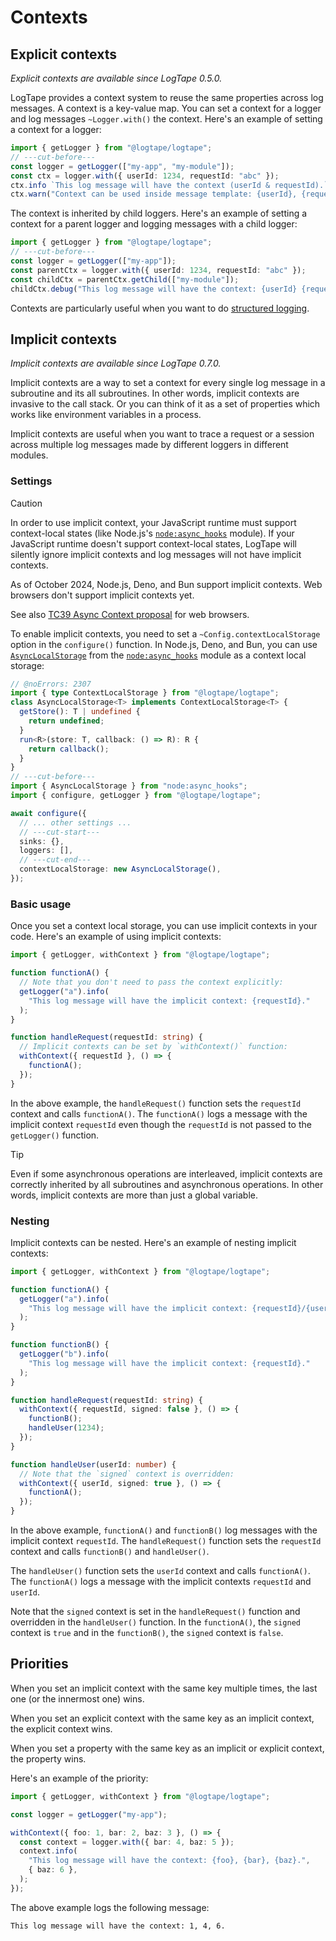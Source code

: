 Contexts
========

Explicit contexts
-----------------

*Explicit contexts are available since LogTape 0.5.0.*

LogTape provides a context system to reuse the same properties across log
messages.  A context is a key-value map.  You can set a context for a logger
and log messages `~Logger.with()` the context.  Here's an example of setting
a context for a logger:

~~~~ typescript twoslash
import { getLogger } from "@logtape/logtape";
// ---cut-before---
const logger = getLogger(["my-app", "my-module"]);
const ctx = logger.with({ userId: 1234, requestId: "abc" });
ctx.info `This log message will have the context (userId & requestId).`;
ctx.warn("Context can be used inside message template: {userId}, {requestId}.");
~~~~

The context is inherited by child loggers.  Here's an example of setting a
context for a parent logger and logging messages with a child logger:

~~~~ typescript twoslash
import { getLogger } from "@logtape/logtape";
// ---cut-before---
const logger = getLogger(["my-app"]);
const parentCtx = logger.with({ userId: 1234, requestId: "abc" });
const childCtx = parentCtx.getChild(["my-module"]);
childCtx.debug("This log message will have the context: {userId} {requestId}.");
~~~~

Contexts are particularly useful when you want to do
[structured logging](./struct.md).


Implicit contexts
-----------------

*Implicit contexts are available since LogTape 0.7.0.*

Implicit contexts are a way to set a context for every single log message in
a subroutine and its all subroutines.  In other words, implicit contexts are
invasive to the call stack.  Or you can think of it as a set of properties
which works like environment variables in a process.

Implicit contexts are useful when you want to trace a request or a session
across multiple log messages made by different loggers in different modules.


### Settings

> [!CAUTION]
> In order to use implicit context, your JavaScript runtime must support
> context-local states (like Node.js's [`node:async_hooks`] module).  If your
> JavaScript runtime doesn't support context-local states, LogTape will silently
> ignore implicit contexts and log messages will not have implicit contexts.
>
> As of October 2024, Node.js, Deno, and Bun support implicit contexts.
> Web browsers don't support implicit contexts yet.
>
> See also [TC39 Async Context proposal] for web browsers.

To enable implicit contexts, you need to set a `~Config.contextLocalStorage`
option in the `configure()` function.  In Node.js, Deno, and Bun, you can use
[`AsyncLocalStorage`] from the [`node:async_hooks`] module as a context local
storage:

~~~~ typescript twoslash
// @noErrors: 2307
import { type ContextLocalStorage } from "@logtape/logtape";
class AsyncLocalStorage<T> implements ContextLocalStorage<T> {
  getStore(): T | undefined {
    return undefined;
  }
  run<R>(store: T, callback: () => R): R {
    return callback();
  }
}
// ---cut-before---
import { AsyncLocalStorage } from "node:async_hooks";
import { configure, getLogger } from "@logtape/logtape";

await configure({
  // ... other settings ... 
  // ---cut-start---
  sinks: {},
  loggers: [],
  // ---cut-end---
  contextLocalStorage: new AsyncLocalStorage(),
});
~~~~

[`node:async_hooks`]: https://nodejs.org/api/async_context.html
[TC39 Async Context proposal]: https://tc39.es/proposal-async-context/
[`AsyncLocalStorage`]: https://nodejs.org/api/async_context.html#class-asynclocalstorage


### Basic usage

Once you set a context local storage, you can use implicit contexts in your
code.  Here's an example of using implicit contexts:

~~~~ typescript twoslash
import { getLogger, withContext } from "@logtape/logtape";

function functionA() {
  // Note that you don't need to pass the context explicitly:
  getLogger("a").info(
    "This log message will have the implicit context: {requestId}."
  );
}

function handleRequest(requestId: string) {
  // Implicit contexts can be set by `withContext()` function:
  withContext({ requestId }, () => {
    functionA();
  });
}
~~~~

In the above example, the `handleRequest()` function sets the `requestId`
context and calls `functionA()`.  The `functionA()` logs a message with the
implicit context `requestId` even though the `requestId` is not passed to the
`getLogger()` function.

> [!TIP]
> Even if some asynchronous operations are interleaved, implicit contexts
> are correctly inherited by all subroutines and asynchronous operations.
> In other words, implicit contexts are more than just a global variable.

### Nesting

Implicit contexts can be nested.  Here's an example of nesting implicit
contexts:

~~~~ typescript twoslash
import { getLogger, withContext } from "@logtape/logtape";

function functionA() {
  getLogger("a").info(
    "This log message will have the implicit context: {requestId}/{userId}."
  );
}

function functionB() {
  getLogger("b").info(
    "This log message will have the implicit context: {requestId}."
  );
}

function handleRequest(requestId: string) {
  withContext({ requestId, signed: false }, () => {
    functionB();
    handleUser(1234);
  });
}

function handleUser(userId: number) {
  // Note that the `signed` context is overridden:
  withContext({ userId, signed: true }, () => {
    functionA();
  });
}
~~~~

In the above example, `functionA()` and `functionB()` log messages with the
implicit context `requestId`.  The `handleRequest()` function sets the
`requestId` context and calls `functionB()` and `handleUser()`.

The `handleUser()` function sets the `userId` context and calls `functionA()`.
The `functionA()` logs a message with the implicit contexts `requestId` and
`userId`.

Note that the `signed` context is set in the `handleRequest()` function and
overridden in the `handleUser()` function.  In the `functionA()`, the `signed`
context is `true` and in the `functionB()`, the `signed` context is `false`.


Priorities
----------

When you set an implicit context with the same key multiple times, the last one
(or the innermost one) wins.

When you set an explicit context with the same key as an implicit context,
the explicit context wins.

When you set a property with the same key as an implicit or explicit context,
the property wins.

Here's an example of the priority:

~~~~ typescript twoslash
import { getLogger, withContext } from "@logtape/logtape";

const logger = getLogger("my-app");

withContext({ foo: 1, bar: 2, baz: 3 }, () => {
  const context = logger.with({ bar: 4, baz: 5 });
  context.info(
    "This log message will have the context: {foo}, {bar}, {baz}.",
    { baz: 6 },
  );
});
~~~~

The above example logs the following message:

~~~~
This log message will have the context: 1, 4, 6.
~~~~
